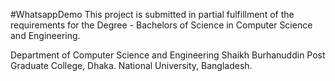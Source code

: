 #WhatsappDemo
This project is submitted in partial fulfillment of the requirements for the Degree - Bachelors of Science in Computer Science and Engineering.

Department of Computer Science and Engineering
Shaikh Burhanuddin Post Graduate College, Dhaka.
National University, Bangladesh.
